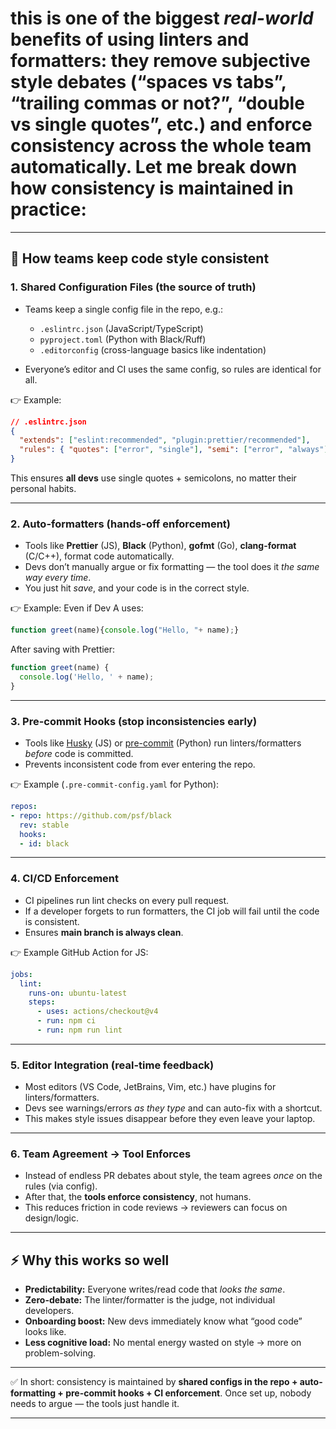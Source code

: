 
# this is one of the biggest *real-world* benefits of using linters and formatters: they **remove subjective style debates** (“spaces vs tabs”, “trailing commas or not?”, “double vs single quotes”, etc.) and enforce consistency across the whole team automatically. Let me break down **how consistency is maintained in practice**:

---

## 🔑 How teams keep code style consistent

### 1. **Shared Configuration Files (the source of truth)**

* Teams keep a single config file in the repo, e.g.:

  * `.eslintrc.json` (JavaScript/TypeScript)
  * `pyproject.toml` (Python with Black/Ruff)
  * `.editorconfig` (cross-language basics like indentation)
* Everyone’s editor and CI uses the same config, so rules are identical for all.

👉 Example:

```json
// .eslintrc.json
{
  "extends": ["eslint:recommended", "plugin:prettier/recommended"],
  "rules": { "quotes": ["error", "single"], "semi": ["error", "always"] }
}
```

This ensures **all devs** use single quotes + semicolons, no matter their personal habits.

---

### 2. **Auto-formatters (hands-off enforcement)**

* Tools like **Prettier** (JS), **Black** (Python), **gofmt** (Go), **clang-format** (C/C++), format code automatically.
* Devs don’t manually argue or fix formatting — the tool does it *the same way every time*.
* You just hit *save*, and your code is in the correct style.

👉 Example:
Even if Dev A uses:

```js
function greet(name){console.log("Hello, "+ name);}
```

After saving with Prettier:

```js
function greet(name) {
  console.log('Hello, ' + name);
}
```

---

### 3. **Pre-commit Hooks (stop inconsistencies early)**

* Tools like [Husky](https://typicode.github.io/husky/) (JS) or [pre-commit](https://pre-commit.com/) (Python) run linters/formatters *before* code is committed.
* Prevents inconsistent code from ever entering the repo.

👉 Example (`.pre-commit-config.yaml` for Python):

```yaml
repos:
- repo: https://github.com/psf/black
  rev: stable
  hooks:
  - id: black
```

---

### 4. **CI/CD Enforcement**

* CI pipelines run lint checks on every pull request.
* If a developer forgets to run formatters, the CI job will fail until the code is consistent.
* Ensures **main branch is always clean**.

👉 Example GitHub Action for JS:

```yaml
jobs:
  lint:
    runs-on: ubuntu-latest
    steps:
      - uses: actions/checkout@v4
      - run: npm ci
      - run: npm run lint
```

---

### 5. **Editor Integration (real-time feedback)**

* Most editors (VS Code, JetBrains, Vim, etc.) have plugins for linters/formatters.
* Devs see warnings/errors *as they type* and can auto-fix with a shortcut.
* This makes style issues disappear before they even leave your laptop.

---

### 6. **Team Agreement → Tool Enforces**

* Instead of endless PR debates about style, the team agrees *once* on the rules (via config).
* After that, the **tools enforce consistency**, not humans.
* This reduces friction in code reviews → reviewers can focus on design/logic.

---

## ⚡ Why this works so well

* **Predictability:** Everyone writes/read code that *looks the same*.
* **Zero-debate:** The linter/formatter is the judge, not individual developers.
* **Onboarding boost:** New devs immediately know what “good code” looks like.
* **Less cognitive load:** No mental energy wasted on style → more on problem-solving.

---

✅ In short: consistency is maintained by **shared configs in the repo + auto-formatting + pre-commit hooks + CI enforcement**. Once set up, nobody needs to argue — the tools just handle it.

---